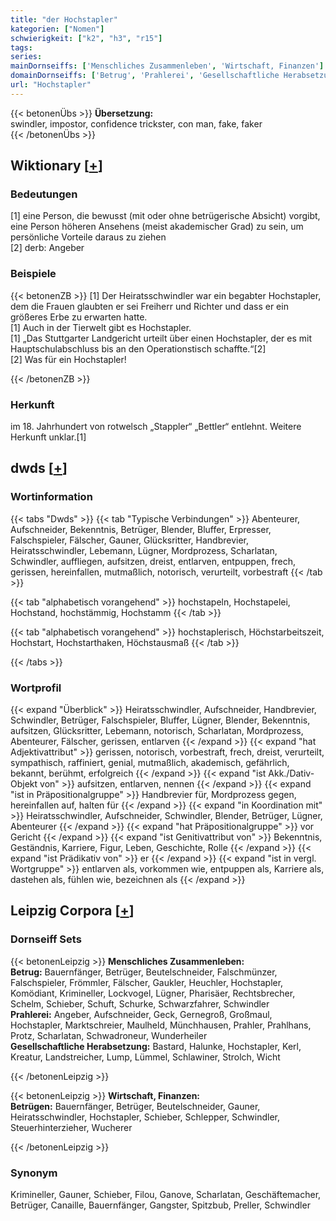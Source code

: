 ```yaml
---
title: "der Hochstapler"
kategorien: ["Nomen"]
schwierigkeit: ["k2", "h3", "r15"]
tags:
series:
mainDornseiffs: ['Menschliches Zusammenleben', 'Wirtschaft, Finanzen']
domainDornseiffs: ['Betrug', 'Prahlerei', 'Gesellschaftliche Herabsetzung', 'Betrügen']
url: "Hochstapler"
---
```


{{< betonenÜbs >}}
**Übersetzung:**  
swindler, impostor, confidence trickster, con man, fake, faker  
{{< /betonenÜbs >}}

## Wiktionary [[+](https://de.wiktionary.org/wiki/Hochstapler)]

### Bedeutungen
[1] eine Person, die bewusst (mit oder ohne betrügerische Absicht) vorgibt, eine Person höheren Ansehens (meist akademischer Grad) zu sein, um persönliche Vorteile daraus zu ziehen  
[2] derb: Angeber  

### Beispiele
{{< betonenZB >}}
[1] Der Heiratsschwindler war ein begabter Hochstapler, dem die Frauen glaubten er sei Freiherr und Richter und dass er ein größeres Erbe zu erwarten hatte.  
[1] Auch in der Tierwelt gibt es Hochstapler.  
[1] „Das Stuttgarter Landgericht urteilt über einen Hochstapler, der es mit Hauptschulabschluss bis an den Operationstisch schaffte.“[2]  
[2] Was für ein Hochstapler!  

{{< /betonenZB >}}
### Herkunft
im 18. Jahrhundert von rotwelsch „Stappler“ „Bettler“ entlehnt. Weitere Herkunft unklar.[1]  



## dwds [[+](https://www.dwds.de/wb/Hochstapler)]

### Wortinformation
{{< tabs "Dwds" >}}
{{< tab "Typische Verbindungen" >}}
Abenteurer, Aufschneider, Bekenntnis, Betrüger, Blender, Bluffer, Erpresser, Falschspieler, Fälscher, Gauner, Glücksritter, Handbrevier, Heiratsschwindler, Lebemann, Lügner, Mordprozess, Scharlatan, Schwindler, auffliegen, aufsitzen, dreist, entlarven, entpuppen, frech, gerissen, hereinfallen, mutmaßlich, notorisch, verurteilt, vorbestraft
{{< /tab >}}

{{< tab "alphabetisch vorangehend" >}}
hochstapeln, Hochstapelei, Hochstand, hochstämmig, Hochstamm
{{< /tab >}}

{{< tab "alphabetisch vorangehend" >}}
hochstaplerisch, Höchstarbeitszeit, Hochstart, Hochstarthaken, Höchstausmaß
{{< /tab >}}

{{< /tabs >}}

### Wortprofil
{{< expand "Überblick" >}} Heiratsschwindler, Aufschneider, Handbrevier, Schwindler, Betrüger, Falschspieler, Bluffer, Lügner, Blender, Bekenntnis, aufsitzen, Glücksritter, Lebemann, notorisch, Scharlatan, Mordprozess, Abenteurer, Fälscher, gerissen, entlarven {{< /expand >}}
{{< expand "hat Adjektivattribut" >}} gerissen, notorisch, vorbestraft, frech, dreist, verurteilt, sympathisch, raffiniert, genial, mutmaßlich, akademisch, gefährlich, bekannt, berühmt, erfolgreich {{< /expand >}}
{{< expand "ist Akk./Dativ-Objekt von" >}} aufsitzen, entlarven, nennen {{< /expand >}}
{{< expand "ist in Präpositionalgruppe" >}} Handbrevier für, Mordprozess gegen, hereinfallen auf, halten für {{< /expand >}}
{{< expand "in Koordination mit" >}} Heiratsschwindler, Aufschneider, Schwindler, Blender, Betrüger, Lügner, Abenteurer {{< /expand >}}
{{< expand "hat Präpositionalgruppe" >}} vor Gericht {{< /expand >}}
{{< expand "ist Genitivattribut von" >}} Bekenntnis, Geständnis, Karriere, Figur, Leben, Geschichte, Rolle {{< /expand >}}
{{< expand "ist Prädikativ von" >}} er {{< /expand >}}
{{< expand "ist in vergl. Wortgruppe" >}} entlarven als, vorkommen wie, entpuppen als, Karriere als, dastehen als, fühlen wie, bezeichnen als {{< /expand >}}

## Leipzig Corpora [[+](https://corpora.uni-leipzig.de/en/res?word=Hochstapler&corpusId=deu_newscrawl-public_2018)]

### Dornseiff Sets
{{< betonenLeipzig >}}
**Menschliches Zusammenleben:**  
**Betrug:** Bauernfänger, Betrüger, Beutelschneider, Falschmünzer, Falschspieler, Frömmler, Fälscher, Gaukler, Heuchler, Hochstapler, Komödiant, Krimineller, Lockvogel, Lügner, Pharisäer, Rechtsbrecher, Schelm, Schieber, Schuft, Schurke, Schwarzfahrer, Schwindler  
**Prahlerei:** Angeber, Aufschneider, Geck, Gernegroß, Großmaul, Hochstapler, Marktschreier, Maulheld, Münchhausen, Prahler, Prahlhans, Protz, Scharlatan, Schwadroneur, Wunderheiler  
**Gesellschaftliche Herabsetzung:** Bastard, Halunke, Hochstapler, Kerl, Kreatur, Landstreicher, Lump, Lümmel, Schlawiner, Strolch, Wicht  

{{< /betonenLeipzig >}}


{{< betonenLeipzig >}}
**Wirtschaft, Finanzen:**  
**Betrügen:** Bauernfänger, Betrüger, Beutelschneider, Gauner, Heiratsschwindler, Hochstapler, Schieber, Schlepper, Schwindler, Steuerhinterzieher, Wucherer  

{{< /betonenLeipzig >}}

### Synonym
Krimineller, Gauner, Schieber, Filou, Ganove, Scharlatan, Geschäftemacher, Betrüger, Canaille, Bauernfänger, Gangster, Spitzbub, Preller, Schwindler

